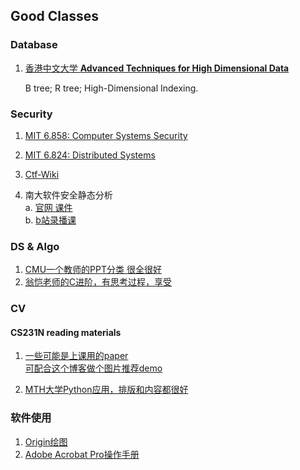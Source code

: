 ## Good Classes

### Database

1. [香港中文大学 **Advanced Techniques for High Dimensional Data** ](<https://www.cse.cuhk.edu.hk/~taoyf/course/infs4205/www/index.html>)

   B tree; R tree; High-Dimensional Indexing.

### Security
1. [MIT 6.858: Computer Systems Security](https://css.csail.mit.edu/6.858/2020/)

2. [MIT 6.824: Distributed Systems](http://nil.csail.mit.edu/6.824/2020/index.html)

3. [Ctf-Wiki](https://wiki.x10sec.org)

4. 南大软件安全静态分析<br>
   a. [官网 课件](https://pascal-group.bitbucket.io/teaching.html)<br>
   b. [b站录播课](https://www.bilibili.com/video/av91858985)


### DS & Algo
1. [CMU一个教师的PPT分类 很全很好](https://www.cs.cmu.edu/~ckingsf/bioinfo-lectures/)
2. [翁恺老师的C进阶，有思考过程，享受](https://www.icourse163.org/learn/ZJU-200001?tid=1462327456#/learn/announce)

### CV
#### CS231N reading materials
1. [一些可能是上课用的paper](http://cs231n.stanford.edu/reports/2017/pdfs/105.pdf)
   </br>[可配合这个博客做个图片推荐demo](https://www.covertness.me/2019/06/02/keras-recommender/)

2. [MTH大学Python应用，排版和内容都很好](http://www.math.buffalo.edu/~badzioch/MTH337/PT/PT-image_processing/PT-image_processing.html)

### 软件使用
1. [Origin绘图](https://www.bilibili.com/video/BV1bt411s7jM?p=13)
2. [Adobe Acrobat Pro操作手册](https://helpx.adobe.com/cn/acrobat/user-guide.html)

